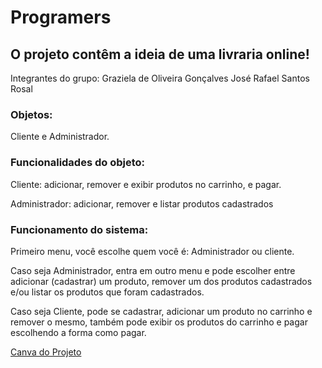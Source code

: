 # Programers

## O projeto contêm a ideia de uma livraria online!

Integrantes do grupo:
Graziela de Oliveira Gonçalves
José Rafael Santos Rosal

### Objetos:

  Cliente e Administrador.

### Funcionalidades do objeto:

  Cliente: adicionar, remover e exibir produtos no carrinho, e pagar.

  Administrador: adicionar, remover e listar produtos cadastrados

### Funcionamento do sistema:

  Primeiro menu, você escolhe quem você é: Administrador ou cliente.

  Caso seja Administrador, entra em outro menu e pode escolher entre adicionar (cadastrar) um produto, remover um dos produtos cadastrados e/ou listar os produtos que foram cadastrados.

  Caso seja Cliente, pode se cadastrar, adicionar um produto no carrinho e remover o mesmo, também pode exibir os produtos do carrinho e pagar escolhendo a forma como pagar.

[Canva do Projeto](https://www.canva.com/design/DAFligl_adU/0K6O0Y6J4-UR0G_TR6ivVA/edit?analyticsCorrelationId=302a1cb8-65ed-4a67-ac34-404cc5d2fbf2)
